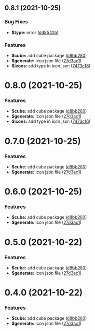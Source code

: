 ## 0.8.1 (2021-10-25)


### Bug Fixes

* **$type:** error ([dd8542b](https://github.com/fe6/icon/commit/dd8542b43d28dc5ddd047e07185c9ef33a5a1fa2))


### Features

* **$cube:** add cube package ([d8bb280](https://github.com/fe6/icon/commit/d8bb28095cbdc2a47c41590be3f7db0c8b95b8c6))
* **$generate:** icon json file ([27d3ac1](https://github.com/fe6/icon/commit/27d3ac109cb75b611bfdaaf81c2c67d52b9e4a44))
* **$icons:** add type in icon json ([7473c16](https://github.com/fe6/icon/commit/7473c16ab5e3f0b3ee25b2dfbfa62d3bf6e3de02))



# 0.8.0 (2021-10-25)


### Features

* **$cube:** add cube package ([d8bb280](https://github.com/fe6/icon/commit/d8bb28095cbdc2a47c41590be3f7db0c8b95b8c6))
* **$generate:** icon json file ([27d3ac1](https://github.com/fe6/icon/commit/27d3ac109cb75b611bfdaaf81c2c67d52b9e4a44))
* **$icons:** add type in icon json ([7473c16](https://github.com/fe6/icon/commit/7473c16ab5e3f0b3ee25b2dfbfa62d3bf6e3de02))



# 0.7.0 (2021-10-25)


### Features

* **$cube:** add cube package ([d8bb280](https://github.com/fe6/icon/commit/d8bb28095cbdc2a47c41590be3f7db0c8b95b8c6))
* **$generate:** icon json file ([27d3ac1](https://github.com/fe6/icon/commit/27d3ac109cb75b611bfdaaf81c2c67d52b9e4a44))



# 0.6.0 (2021-10-25)


### Features

* **$cube:** add cube package ([d8bb280](https://github.com/fe6/icon/commit/d8bb28095cbdc2a47c41590be3f7db0c8b95b8c6))
* **$generate:** icon json file ([27d3ac1](https://github.com/fe6/icon/commit/27d3ac109cb75b611bfdaaf81c2c67d52b9e4a44))



# 0.5.0 (2021-10-22)


### Features

* **$cube:** add cube package ([d8bb280](https://github.com/fe6/icon/commit/d8bb28095cbdc2a47c41590be3f7db0c8b95b8c6))
* **$generate:** icon json file ([27d3ac1](https://github.com/fe6/icon/commit/27d3ac109cb75b611bfdaaf81c2c67d52b9e4a44))



# 0.4.0 (2021-10-22)


### Features

* **$cube:** add cube package ([d8bb280](https://github.com/fe6/icon/commit/d8bb28095cbdc2a47c41590be3f7db0c8b95b8c6))
* **$generate:** icon json file ([27d3ac1](https://github.com/fe6/icon/commit/27d3ac109cb75b611bfdaaf81c2c67d52b9e4a44))



